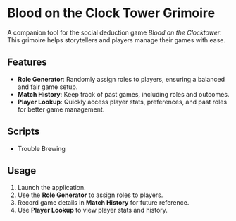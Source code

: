 # Blood on the Clock Tower Grimoire

A companion tool for the social deduction game *Blood on the Clocktower*. This grimoire helps storytellers and players manage their games with ease.

## Features

- **Role Generator**: Randomly assign roles to players, ensuring a balanced and fair game setup.
- **Match History**: Keep track of past games, including roles and outcomes.
- **Player Lookup**: Quickly access player stats, preferences, and past roles for better game management.

## Scripts

- Trouble Brewing

## Usage

1. Launch the application.
2. Use the **Role Generator** to assign roles to players.
3. Record game details in **Match History** for future reference.
4. Use **Player Lookup** to view player stats and history.
